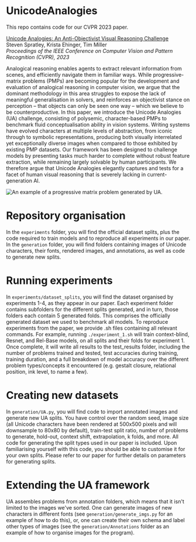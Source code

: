 # UnicodeAnalogies

This repo contains code for our CVPR 2023 paper.

[Unicode Analogies: An Anti-Objectivist Visual Reasoning Challenge](https://openaccess.thecvf.com/content/CVPR2023/papers/Spratley_Unicode_Analogies_An_Anti-Objectivist_Visual_Reasoning_Challenge_CVPR_2023_paper.pdf)  
Steven Spratley, Krista Ehinger, Tim Miller  
_Proceedings of the IEEE Conference on Computer Vision and Pattern Recognition (CVPR), 2023_

Analogical reasoning enables agents to extract relevant information from scenes, and efficiently navigate them in familiar ways. While progressive-matrix problems (PMPs) are becoming popular for the development and evaluation of analogical reasoning in computer vision, we argue that the dominant methodology in this area struggles to expose the lack of meaningful generalisation in solvers, and reinforces an objectivist stance on perception – that objects can only be seen one way – which we believe to be counterproductive. In this paper, we introduce the Unicode Analogies (UA) challenge, consisting of polysemic, character-based PMPs to benchmark fluid conceptualisation ability in vision systems. Writing systems have evolved characters at multiple levels of abstraction, from iconic through to symbolic representations, producing both visually interrelated yet exceptionally diverse images when compared to those exhibited by existing PMP datasets. Our framework has been designed to challenge models by presenting tasks much harder to complete without robust feature extraction, while remaining largely solvable by human participants. We therefore argue that Unicode Analogies elegantly captures and tests for a facet of human visual reasoning that is severely lacking in current-generation AI.

![An example of a progressive matrix problem generated by UA.](/example_pmp.png)

# Repository organisation

In the `experiments` folder, you will find the official dataset splits, plus the code required to train models and to reproduce all experiments in our paper. In the `generation` folder, you will find folders containing images of Unicode characters, their fonts, rendered images, and annotations, as well as code to generate new splits.

# Running experiments

In `experiments/dataset_splits`, you will find the dataset organised by experiments 1-4, as they appear in our paper. Each experiment folder contains subfolders for the different splits generated, and in turn, those folders each contain 5 generated folds. This comprises the officially generated dataset we used to benchmark all models. To reproduce experiments from the paper, we provide .sh files containing all relevant commands. For example, running `./experiment_1.sh` will train context-blind, Resnet, and Rel-Base models, on all splits and their folds for experiment 1. Once complete, it will write all results to the test_results folder, including the number of problems trained and tested, test accuracies during training, training duration, and a full breakdown of model accuracy over the different problem types/concepts it encountered (e.g. gestalt closure, relational position, ink level, to name a few).

# Creating new datasets
In `generation/UA.py`, you will find code to import annotated images and generate new UA splits. You have control over the random seed, image size (all Unicode characters have been rendered at 500x500 pixels and will downsample to 80x80 by default), train-test split ratio, number of problems to generate, hold-out, context shift, extrapolation, k folds, and more. All code for generating the split types used in our paper is included. Upon familiarising yourself with this code, you should be able to customise it for your own splits. Please refer to our paper for further details on parameters for generating splits.

# Extending the UA framework

UA assembles problems from annotation folders, which means that it isn't limited to the images we've sorted. One can generate images of new characters in different fonts (see `generation/generate_imgs.py` for an example of how to do this), or, one can create their own schema and label other types of images (see the `generation/Annotations` folder as an example of how to organise images for the program).
